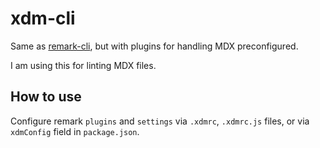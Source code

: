 # xdm-cli

Same as [remark-cli](https://github.com/remarkjs/remark/tree/main/packages/remark-cli), but with plugins for handling MDX preconfigured.

I am using this for linting MDX files.

## How to use

Configure remark `plugins` and `settings` via `.xdmrc`, `.xdmrc.js` files, or via `xdmConfig` field in `package.json`.
